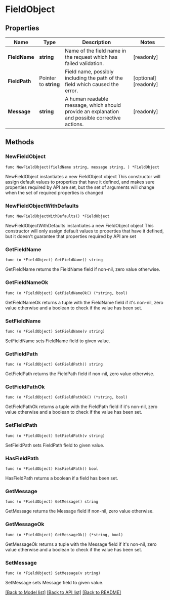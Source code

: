 <!--
Copyright (C) 2020-2022 Arm Limited or its affiliates and Contributors. All rights reserved.
SPDX-License-Identifier: Apache-2.0
-->
# FieldObject

## Properties

Name | Type | Description | Notes
------------ | ------------- | ------------- | -------------
**FieldName** | **string** | Name of the field name in the request which has failed validation. | [readonly] 
**FieldPath** | Pointer to **string** | Field name, possibly including the path of the field which caused the error. | [optional] [readonly] 
**Message** | **string** | A human readable message, which should provide an explanation and possible corrective actions. | [readonly] 

## Methods

### NewFieldObject

`func NewFieldObject(fieldName string, message string, ) *FieldObject`

NewFieldObject instantiates a new FieldObject object
This constructor will assign default values to properties that have it defined,
and makes sure properties required by API are set, but the set of arguments
will change when the set of required properties is changed

### NewFieldObjectWithDefaults

`func NewFieldObjectWithDefaults() *FieldObject`

NewFieldObjectWithDefaults instantiates a new FieldObject object
This constructor will only assign default values to properties that have it defined,
but it doesn't guarantee that properties required by API are set

### GetFieldName

`func (o *FieldObject) GetFieldName() string`

GetFieldName returns the FieldName field if non-nil, zero value otherwise.

### GetFieldNameOk

`func (o *FieldObject) GetFieldNameOk() (*string, bool)`

GetFieldNameOk returns a tuple with the FieldName field if it's non-nil, zero value otherwise
and a boolean to check if the value has been set.

### SetFieldName

`func (o *FieldObject) SetFieldName(v string)`

SetFieldName sets FieldName field to given value.


### GetFieldPath

`func (o *FieldObject) GetFieldPath() string`

GetFieldPath returns the FieldPath field if non-nil, zero value otherwise.

### GetFieldPathOk

`func (o *FieldObject) GetFieldPathOk() (*string, bool)`

GetFieldPathOk returns a tuple with the FieldPath field if it's non-nil, zero value otherwise
and a boolean to check if the value has been set.

### SetFieldPath

`func (o *FieldObject) SetFieldPath(v string)`

SetFieldPath sets FieldPath field to given value.

### HasFieldPath

`func (o *FieldObject) HasFieldPath() bool`

HasFieldPath returns a boolean if a field has been set.

### GetMessage

`func (o *FieldObject) GetMessage() string`

GetMessage returns the Message field if non-nil, zero value otherwise.

### GetMessageOk

`func (o *FieldObject) GetMessageOk() (*string, bool)`

GetMessageOk returns a tuple with the Message field if it's non-nil, zero value otherwise
and a boolean to check if the value has been set.

### SetMessage

`func (o *FieldObject) SetMessage(v string)`

SetMessage sets Message field to given value.



[[Back to Model list]](../README.md#documentation-for-models) [[Back to API list]](../README.md#documentation-for-api-endpoints) [[Back to README]](../README.md)


